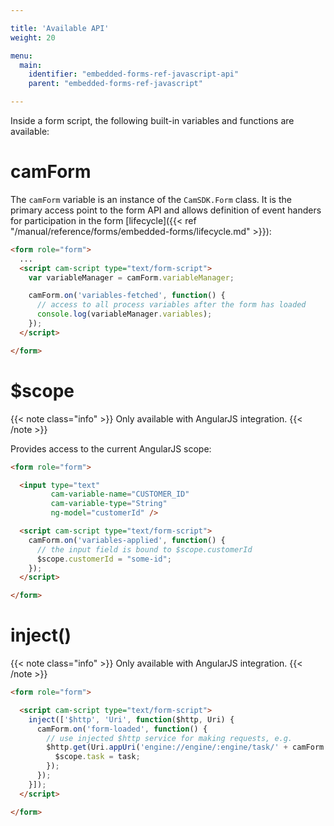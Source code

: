 ```yaml
---

title: 'Available API'
weight: 20

menu:
  main:
    identifier: "embedded-forms-ref-javascript-api"
    parent: "embedded-forms-ref-javascript"

---
```


Inside a form script, the following built-in variables and functions are available:


# camForm

The `camForm` variable is an instance of the `CamSDK.Form` class. It is the primary access point to
the form API and allows definition of event handers for participation in the form [lifecycle]({{< ref "/manual/reference/forms/embedded-forms/lifecycle.md" >}}):

```html
<form role="form">
  ...
  <script cam-script type="text/form-script">
    var variableManager = camForm.variableManager;

    camForm.on('variables-fetched', function() {
      // access to all process variables after the form has loaded
      console.log(variableManager.variables);
    });
  </script>

</form>
```


# $scope

{{< note class="info" >}}
Only available with AngularJS integration.
{{< /note >}}

Provides access to the current AngularJS scope:

```html
<form role="form">

  <input type="text"
         cam-variable-name="CUSTOMER_ID"
         cam-variable-type="String"
         ng-model="customerId" />

  <script cam-script type="text/form-script">
    camForm.on('variables-applied', function() {
      // the input field is bound to $scope.customerId
      $scope.customerId = "some-id";
    });
  </script>

</form>
```


# inject()

{{< note class="info" >}}
Only available with AngularJS integration.
{{< /note >}}

```html
<form role="form">

  <script cam-script type="text/form-script">
    inject(['$http', 'Uri', function($http, Uri) {
      camForm.on('form-loaded', function() {
        // use injected $http service for making requests, e.g.
        $http.get(Uri.appUri('engine://engine/:engine/task/' + camForm.taskId)).then(function(task) {
          $scope.task = task;
        });
      });
    }]);
  </script>

</form>

```
